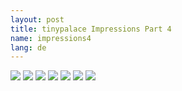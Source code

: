 ```yaml
---
layout: post
title: tinypalace Impressions Part 4
name: impressions4
lang: de
---
```


<div class="photogalerie">
<a href="/assets/img/2016/4/IMG_20160519_225918.jpg" target="_blank"><img src="/assets/img/2016/4/IMG_20160519_225918.jpg"></a>
<a href="/assets/img/2016/4/IMGP0444.jpg" target="_blank"><img src="/assets/img/2016/4/IMGP0444.jpg"></a>
<a href="/assets/img/2016/4/IMGP0551.jpg" target="_blank"><img src="/assets/img/2016/4/IMGP0551.jpg"></a>
<a href="/assets/img/2016/4/IMGP0553.jpg" target="_blank"><img src="/assets/img/2016/4/IMGP0553.jpg"></a>
<a href="/assets/img/2016/4/IMGP0578.jpg" target="_blank"><img src="/assets/img/2016/4/IMGP0578.jpg"></a>
<a href="/assets/img/2016/4/P1080909.jpg" target="_blank"><img src="/assets/img/2016/4/P1080909.jpg"></a>
<a href="/assets/img/2016/4/P1080910.jpg" target="_blank"><img src="/assets/img/2016/4/P1080910.jpg"></a>
</div>